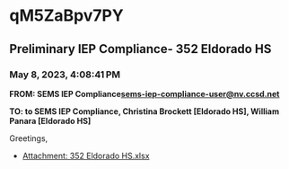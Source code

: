 # qM5ZaBpv7PY
## Preliminary IEP Compliance- 352 Eldorado HS
### May 8, 2023, 4:08:41 PM
**FROM: SEMS IEP Compliance<sems-iep-compliance-user@nv.ccsd.net>**

**TO: to SEMS IEP Compliance, Christina Brockett [Eldorado HS], William Panara [Eldorado HS]**


Greetings, 





* [Attachment: 352 Eldorado HS.xlsx](qM5ZaBpv7PY-attachment-1.xlsx)
